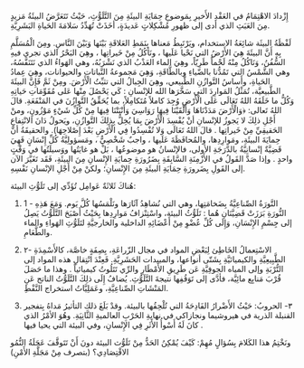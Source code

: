 إِزْدادَ الاهْتِمَامُ في العَقْدِ الأَخيرِ بِمَوضوعِ حِمَايَةِ البيئَةِ مِنَ التَّلَوُّثِ، حَيْثُ تَتَعَرَّضُ البيئَةُ مَزيدٍ مِنَ العَبَثِ الذي أدى إلى ظهورِ مُشْكِلاتٍ عَديدَةٍ، أخَذَتْ تُهَدِّدُ سَلامَةَ الحَياةِ البَشَرِيَّةِ.

لَفْظَةُ البيثَة شائِعَةُ الاستخدام، ويَرْتَبِطُ مَعناها بِنَمَطِ العَلاقَةِ بَيْنَها وَبَيْنَ النَّاسِ. ومِنَ الْمُسَلَّمِ بِهِ أَنَّ البيئَةَ هِيَ الأَرْضُ التي نَحْيا عَلَيها ، ونَأكُلُ مِنْ خَيراتِها ، وهِيَ البَحْرُ الذي تجري فيهِ السُّفُنُ، وَنَاكُلُ مِنْهُ لَحْماً طَرِيّاً، وهِيَ الماء العَذْبُ الذي نَشْرَبُهُ، وهي الهَواءُ الذي نَتَنَفَّسُهُ، وهي الشَّمْسُ التي تَمُدُّنا بالضّياءِ وبالطَّاقَةِ، وَهِيَ مَجموعةُ النَّباتات والحيوانات، وهِيَ عِمادُ الحَياةِ، وأَساسُ التَّوازُنِ الطَّبيعي، وهِيَ الجِبالُ التي تثبِّتُ الْأَرْضَ. ومِنْ ثَمَّ فَإِنَّ البيئَةَ الطَّبيعيَّة، تُمَثْلُ المَوارِدَ التي سَخَّرَها الله للإنْسانِ : كَي يَحْصُلَ مِنْها عَلى مُقَوِّمَاتِ حَياتِهِ وَكُلُّ ما خَلَقَهُ اللهُ تَعَالَى عَلَى الْأَرْضِ وُجِدَ كاملاً مُتَكامِلاً، بما يُحَقِّقُ التَّوازُنَ في المَنْفَعَةِ. قالَ اللهُ تَعالى: ﴿وَالْأَرْضَ مَدَدْنَاهَا وَأَلْقَيْنَا فِيهَا رَوَاسِيَ وَأَنْبَتْنَا فِيهَا مِنْ كُلِّ شَيْءٍ مَوْزُونٍ، ومنْ أَجْلِ ذلِكَ لا يَجوزُ للإنْسانِ أنْ يُفْسِدَ الْأَرْضَ بِمَا يُخِلُّ بِذلِكَ التَّوازُنِ، ويَحولُ دَانَ الانْتِفاعِ الحَقيقِيِّ مِنْ خَيراتِها . قالَ اللهُ تَعَالَى وَلا تُفْسِدُوا فِي الْأَرْضِ بَعْدَ إِصْلاحِهَا). والحقيقَةُ أنَّ حِمايَةَ البيئَةِ، ومَوارِدِها، والمُحافَظَةَ عَلَيها ، واجبٌ شَخْصِيٌّ ، ومَسؤولِيَّةُ كُلِّ إِنْسَانٍ فَهِيَ قَضِيَّةٌ إنْسانِيَّةُ بالدَّرَجَةِ الأولى، فالإنْسانُ هو موضوعُها ، بَلْ هو غايَتُها ووَسيلَتُها في وَقْتٍ واحدٍ . وإذا صَدَّ القَولُ في الأَزْمِنَةِ السَّابِقَةِ بِضَرُورَةِ حِمايَةِ الإِنْسانِ مِنَ البيئَةِ، فَقَد تَغَيَّرَ الآن إلى القَولِ بِضَرورَةِ حِمَايَةِ البيئَةِ مِنَ الإِنْسانِ؛ ولكنْ مِنْ أَجْلِ الإنْسانِ نَفْسِهِ.

هُناكَ ثَلاثَةٌ عَوامِل تُؤَدِّي إلى تَلَوُّثِ البيئة:
1. 1 - التَّورَةُ الصِّناعِيَّةُ بِضَخامَتِها، وهي التي نُشاهِدُ آثَارَها ونَلْمَسُها كُلَّ يَوم. وَمَعَ هَذِهِ النُّورَةِ بَرَزَتْ قَضِيَّنَانِ هُما : تَلَوُّثُ البيئة، واسْتِنْزافُ مَوارِدِها بِحَيْثُ أَصْبَحَ التَّلَوُّتُ يَصِلُ إلى جِسْمِ الإِنْسَانِ، وَإِلَى كُلِّ عُضْوِ مِنْ أَعْضَائِهِ الداخلية والخارجيَّةِ لتَلَوُّثِ الهَواءِ والماء والطَّعَامِ.

2. ۲- الاسْتِعمالُ الخَاطِئ لِبَعْضِ المواد في مجال الزّراعَةِ، بِصِفَةٍ خاصَّة، كالأَسْمِدَةِ الطَّبِيعِيَّةِ والكيميائيَّةِ بِشَتّى أنواعها، والمبيدات الحَشَرِيَّةِ. فَعِنْدَ انْتِقالِ هذه المواد إلى التُّرْبَةِ وإلى المياه الجوفِيَّةِ عَن طَرِيقِ الأَمْطَارِ والرِّي تَتَلُوتُ كيميائياً . وهذا ما حَصَلَ قُرْبَ مَنابِع مائِيَّة، فأدَّى إلى تَوَقُفِها نتيجةَ التَّلَوُّثِ. يُضافُ إِلَى ذلِكَ التَّلَوُّتُ الناتج عَنِ المَنْشَاتِ الصِّناعِيَّةِ، وعَمَلِيَّاتُ استخراج النَّفْطِ.

3. ٣- الحروبُ: حَيْثُ الأَضْرارُ الفَادِحَةُ التي تُلْحِقُها بالبيئة. وقدْ بَلَغَ ذلك التأثيرُ مَداهُ بِتفجير القنبلة الذرية في هيروشيما ونجازاكي في نهايةِ الحَرْبِ العالميةِ الثَّانِيَةِ. وهُوَ الأمْرُ الذي كانَ لَهُ أَسْوأُ الأَثَرِ فِي الإِنْسانِ، وفي البيئة التي يحيا فيها .

ونَخْتِمُ هذا الكَلامَ بِسُؤالٍ مُهِمْ: كَيْفَ يُمْكِنُ الحَدُّ مِنْ تَلَوُّث البيئة دونَ أَنْ تَتَوقَّفَ عَجَلَةُ النُّمُو الاقْتِصَادِي؟
(بتصرف مِنْ مَجَلَّةِ الأَمْنِ)